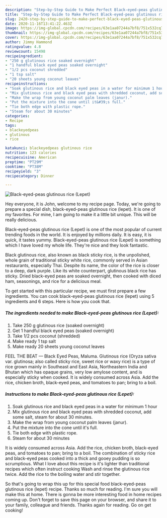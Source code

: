 ```yaml
---
description: "Step-by-Step Guide to Make Perfect Black-eyed-peas glutinous rice (Lepet)"
title: "Step-by-Step Guide to Make Perfect Black-eyed-peas glutinous rice (Lepet)"
slug: 2420-step-by-step-guide-to-make-perfect-black-eyed-peas-glutinous-rice-lepet
date: 2020-11-16T13:41:22.463Z
image: https://img-global.cpcdn.com/recipes/63e1aa07244a7bf8/751x532cq70/black-eyed-peas-glutinous-rice-lepet-recipe-main-photo.jpg
thumbnail: https://img-global.cpcdn.com/recipes/63e1aa07244a7bf8/751x532cq70/black-eyed-peas-glutinous-rice-lepet-recipe-main-photo.jpg
cover: https://img-global.cpcdn.com/recipes/63e1aa07244a7bf8/751x532cq70/black-eyed-peas-glutinous-rice-lepet-recipe-main-photo.jpg
author: Jimmy Hammond
ratingvalue: 4.8
reviewcount: 15498
recipeingredient:
- "250 g glutinous rice soaked overnight"
- "1 handful black eyed peas soaked overnight"
- "1/2 pcs coconut shredded"
- "1 tsp salt"
- "20 sheets young coconut leaves"
recipeinstructions:
- "Soak glutinous rice and black eyed peas in a water for minimum 1 hour"
- "Mix glutinous rice and black eyed peas with shredded coconut, add some salt, steam for about 30 minutes."
- "Make the wrap from young coconut palm leaves (janur)."
- "Put the mixture into the cone until it&#39;s full."
- "Tie both edge with plastic rope."
- "Steam for about 30 minutes"
categories:
- Recipe
tags:
- blackeyedpeas
- glutinous
- rice

katakunci: blackeyedpeas glutinous rice 
nutrition: 123 calories
recipecuisine: American
preptime: "PT29M"
cooktime: "PT38M"
recipeyield: "3"
recipecategory: Dinner

---
```



![Black-eyed-peas glutinous rice (Lepet)](https://img-global.cpcdn.com/recipes/63e1aa07244a7bf8/751x532cq70/black-eyed-peas-glutinous-rice-lepet-recipe-main-photo.jpg)

Hey everyone, it is John, welcome to my recipe page. Today, we're going to prepare a special dish, black-eyed-peas glutinous rice (lepet). It is one of my favorites. For mine, I am going to make it a little bit unique. This will be really delicious.

Black-eyed-peas glutinous rice (Lepet) is one of the most popular of current trending foods in the world. It is enjoyed by millions daily. It is easy, it is quick, it tastes yummy. Black-eyed-peas glutinous rice (Lepet) is something which I have loved my whole life. They're nice and they look fantastic.

Black glutinous rice, also known as black sticky rice, is the unpolished, whole grain of traditional sticky white rice, commonly served in Asian restaurants, especially Thai. Despite its name, the color of the rice is closer to a deep, dark purple. Like its white counterpart, glutinous black rice has sticky. Dried black-eyed peas are soaked overnight, then cooked with diced ham, seasonings, and rice for a delicious meal.


To get started with this particular recipe, we must first prepare a few ingredients. You can cook black-eyed-peas glutinous rice (lepet) using 5 ingredients and 6 steps. Here is how you cook that.

<!--inarticleads1-->

##### The ingredients needed to make Black-eyed-peas glutinous rice (Lepet):

1. Take 250 g glutinous rice (soaked overnight)
1. Get 1 handful black eyed peas (soaked overnight)
1. Take 1/2 pcs coconut (shredded)
1. Make ready 1 tsp salt
1. Make ready 20 sheets young coconut leaves


FEEL THE BEAT — Black Eyed Peas, Maluma. Glutinous rice (Oryza sativa var. glutinosa; also called sticky rice, sweet rice or waxy rice) is a type of rice grown mainly in Southeast and East Asia, Northeastern India and Bhutan which has opaque grains, very low amylose content, and is especially sticky when cooked. It is widely consumed across Asia. Add the rice, chicken broth, black-eyed peas, and tomatoes to pan; bring to a boil. 

<!--inarticleads2-->

##### Instructions to make Black-eyed-peas glutinous rice (Lepet):

1. Soak glutinous rice and black eyed peas in a water for minimum 1 hour
1. Mix glutinous rice and black eyed peas with shredded coconut, add some salt, steam for about 30 minutes.
1. Make the wrap from young coconut palm leaves (janur).
1. Put the mixture into the cone until it&#39;s full.
1. Tie both edge with plastic rope.
1. Steam for about 30 minutes


It is widely consumed across Asia. Add the rice, chicken broth, black-eyed peas, and tomatoes to pan; bring to a boil. The combination of sticky rice and black-eyed peas cooked into a thick and gooey pudding is so scrumptious. What I love about this recipe is it&#39;s lighter than traditional recipes which often instruct cooking Wash and rinse the glutinous rice twice. Add the rice to the boiling water and stir together. 

So that's going to wrap this up for this special food black-eyed-peas glutinous rice (lepet) recipe. Thanks so much for reading. I'm sure you will make this at home. There is gonna be more interesting food in home recipes coming up. Don't forget to save this page on your browser, and share it to your family, colleague and friends. Thanks again for reading. Go on get cooking!
